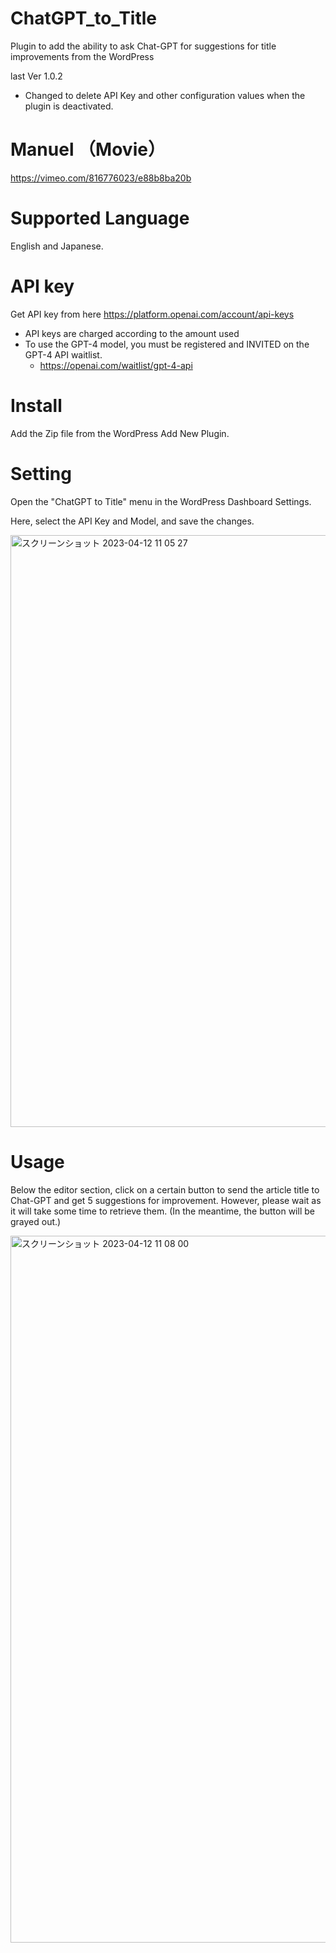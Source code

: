 # ChatGPT_to_Title
Plugin to add the ability to ask Chat-GPT for suggestions for title improvements from the WordPress

last Ver 1.0.2
- Changed to delete API Key and other configuration values when the plugin is deactivated.

# Manuel （Movie）

https://vimeo.com/816776023/e88b8ba20b

# Supported Language

English and Japanese.

# API key

Get API key from here
https://platform.openai.com/account/api-keys

- API keys are charged according to the amount used
- To use the GPT-4 model, you must be registered and INVITED on the GPT-4 API waitlist.
  - https://openai.com/waitlist/gpt-4-api

# Install

Add the Zip file from the WordPress Add New Plugin.

# Setting

Open the "ChatGPT to Title" menu in the WordPress Dashboard Settings.

Here, select the API Key and Model, and save the changes.

<img width="947" alt="スクリーンショット 2023-04-12 11 05 27" src="https://user-images.githubusercontent.com/10403600/231329317-ca4972c2-6ed3-40a1-b142-f53bd49c8ff7.png">


# Usage

Below the editor section, click on a certain button to send the article title to Chat-GPT and get 5 suggestions for improvement. However, please wait as it will take some time to retrieve them. (In the meantime, the button will be grayed out.)

<img width="1131" alt="スクリーンショット 2023-04-12 11 08 00" src="https://user-images.githubusercontent.com/10403600/231329337-d77177c9-f0ee-447e-9646-61a475d58f9d.png">


